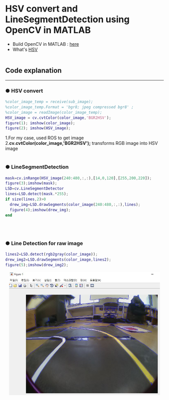 # HSV convert and LineSegmentDetection using OpenCV in MATLAB
+ Build OpenCV in MATLAB : [here](https://github.com/engcang/Opencv_tutorial_Matlab_and_python/tree/master/OpenCV_build_MATLAB)
+ What's [HSV](https://en.wikipedia.org/wiki/HSL_and_HSV)
</br></br>

## Code explanation 
***
### ● HSV convert
  ~~~MATLAB
  %color_image_temp = receive(sub_image);
  %color_image_temp.Format = 'bgr8; jpeg compressed bgr8' ;
  %color_image = readImage(color_image_temp);
  HSV_image = cv.cvtColor(color_image,'BGR2HSV');
  figure(1); imshow(color_image);
  figure(2); imshow(HSV_image);
  ~~~
  1.For my case, used ROS to get image <br>
  2.**cv.cvtColor(color_image,'BGR2HSV');** transforms RGB image into HSV image
<br><br>
### ● LineSegmentDetection
  ~~~MATLAB
  mask=cv.inRange(HSV_image(240:480,:,:),[14,0,120],[255,200,220]);
  figure(3);imshow(mask);
  LSD=cv.LineSegmentDetector
  lines=LSD.detect(mask.*255);
  if size(lines,2)>0
    drew_img=LSD.drawSegments(color_image(240:480,:,:),lines);
    figure(4);imshow(drew_img);
  end
  ~~~
<br><br>
### ● Line Detection for raw image
  ~~~MATLAB
  lines2=LSD.detect(rgb2gray(color_image));
  drew_img2=LSD.drawSegments(color_image,lines2);
  figure(5);imshow(drew_img2);
  ~~~
  <p align="center">
  <img src="https://github.com/engcang/image-files/blob/master/opencv/raw_LineSeg.JPG" width="480" hspace="0"/>
  </p>

